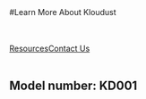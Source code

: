 <div class="product-cta" markdown="1">
#Learn More About Kloudust

<br/><br/>
[Resources]({{#makeLink}}./resource.html?article_path=resources/resourcematerial/kloudust.md&menu_path=/{{/makeLink}})[Contact Us]({{#makeLink}}./productinquiries.html?article_path=./company/productinquiries.md&menu_path=/{{/makeLink}})
<br/><br/>
## Model number: KD001
</div>